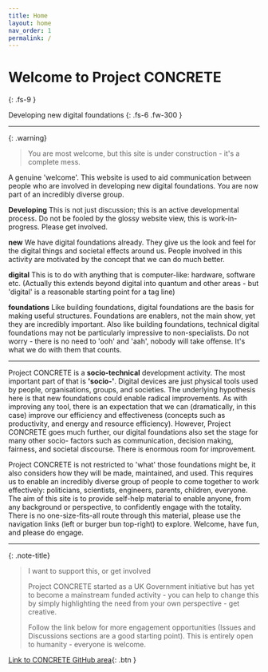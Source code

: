 ```yaml
---
title: Home
layout: home
nav_order: 1
permalink: /
---
```


# Welcome to Project CONCRETE
{: .fs-9 }

Developing new digital foundations
{: .fs-6 .fw-300 }

----


{: .warning}
> You are most welcome, but this site is under construction - it's a complete mess.


A genuine 'welcome'. This website is used to aid communication between people who are involved in developing new digital foundations. You are now part of an incredibly diverse group.

**Developing** This is not just discussion; this is an active developmental process. Do not be fooled by the glossy website view, this is work-in-progress. Please get involved.

**new** We have digital foundations already.  They give us the look and feel for the digital things and societal effects around us. People involved in this activity are motivated by the concept that we can do much better.

**digital** This is to do with anything that is computer-like: hardware, software etc. (Actually this extends beyond digital into quantum and other areas - but 'digital' is a reasonable starting point for a tag line)

**foundations** Like building foundations, digital foundations are the basis for making useful structures. Foundations are enablers, not the main show, yet they are incredibly important. Also like building foundations, technical digital foundations may not be particularly impressive to non-specialists.  Do not worry - there is no need to 'ooh' and 'aah', nobody will take offense. It's what we do with them that counts.

----

Project CONCRETE is a **socio-technical** development activity.  The most important part of that is **'socio-'**. Digital devices are just physical tools used by people, organisations, groups, and societies.  The underlying hypothesis here is that new foundations could enable radical improvements.  As with improving any tool, there is an expectation that we can (dramatically, in this case) improve our efficiency and effectiveness (concepts such as productivity, and energy and resource efficiency). However, Project CONCRETE goes much further, our digital foundations also set the stage for many other socio- factors such as communication, decision making, fairness, and societal discourse. There is enormous room for improvement. 

Project CONCRETE is not restricted to 'what' those foundations might be, it also considers how they will be made, maintained, and used.  This requires us to enable an incredibly diverse group of people to come together to work effectively: politicians, scientists, engineers, parents, children, everyone. The aim of this site is to provide self-help material to enable anyone, from any background or perspective, to confidently engage with the totality. There is no one-size-fits-all route through this material, please use the navigation links (left or burger bun top-right) to explore. Welcome, have fun, and please do engage.

----

{: .note-title}
>I want to support this, or get involved
>
>Project CONCRETE started as a UK Government initiative but has yet to become a mainstream funded activity - you can help to change this by simply highlighting the need from your own perspective - get creative.
>
>Follow the link below for more engagement opportunities (Issues and Discussions sections are a good starting point). This is entirely open to humanity - everyone is welcome.

[Link to CONCRETE GitHub area](https://github.com/BigMassive/CONCRETE){: .btn }








[^1]: [It can take up to 10 minutes for changes to your site to publish after you push the changes to GitHub](https://docs.github.com/en/pages/setting-up-a-github-pages-site-with-jekyll/creating-a-github-pages-site-with-jekyll#creating-your-site).

[Just the Docs]: https://just-the-docs.github.io/just-the-docs/
[GitHub Pages]: https://docs.github.com/en/pages
[README]: https://github.com/just-the-docs/just-the-docs-template/blob/main/README.md
[Jekyll]: https://jekyllrb.com
[GitHub Pages / Actions workflow]: https://github.blog/changelog/2022-07-27-github-pages-custom-github-actions-workflows-beta/
[use this template]: https://github.com/just-the-docs/just-the-docs-template/generate
